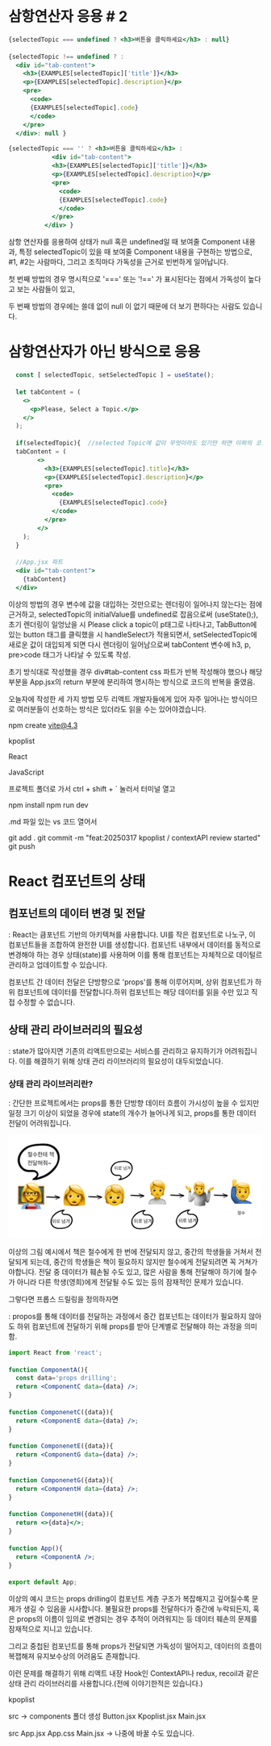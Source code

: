 # 삼항연산자 응용 # 2

```jsx
{selectedTopic === undefined ? <h3>버튼을 클릭하세요</h3> : null}

{selectedTopic !== undefined ? : 
  <div id="tab-content">
    <h3>{EXAMPLES[selectedTopic]['title']}</h3>
    <p>{EXAMPLES[selectedTopic].description}</p>
    <pre>
      <code>
      {EXAMPLES[selectedTopic].code}
      </code>
    </pre>
  </div>: null }
```

```jsx
{selectedTopic === '' ? <h3>버튼을 클릭하세요</h3> :
            <div id="tab-content">
            <h3>{EXAMPLES[selectedTopic]['title']}</h3>
            <p>{EXAMPLES[selectedTopic].description}</p>
            <pre>
              <code>
              {EXAMPLES[selectedTopic].code}
              </code>
            </pre>
          </div> }
```
삼항 연산자를 응용하여 상태가 null 혹은 undefined일 때 보여줄 Component 내용과, 특정 selectedTopic이 있을 때 보여줄 Component 내용을 구현하는 방법으로, #1, #2는 사람마다, 그리고 조직마다 가독성을 근거로 빈번하게 일어납니다. 

첫 번째 방법의 경우 명시적으로 '===' 또는 '!==' 가 표시된다는 점에서 가독성이 높다고 보는 사람들이 있고, 

두 번째 방법의 경우에는 쓸데 없이 null 이 없기 때문에 더 보기 편하다는 사람도 있습니다.

# 삼항연산자가 아닌 방식으로 응용

```jsx
  const [ selectedTopic, setSelectedTopic ] = useState();

  let tabContent = (
    <>
      <p>Please, Select a Topic.</p>
    </>
  );

  if(selectedTopic){  //selected Topic에 값이 무엇이라도 있기만 하면 이하의 코드가 실행됨.
  tabContent = (
        <>
          <h3>{EXAMPLES[selectedTopic].title}</h3>
          <p>{EXAMPLES[selectedTopic].description}</p>
          <pre>
            <code>
              {EXAMPLES[selectedTopic].code}    
            </code>
          </pre>
        </>
    );
  }

  //App.jsx 파트
  <div id="tab-content">
    {tabContent}
  </div>
```
이상의 방법의 경우 변수에 값을 대입하는 것만으로는 렌더링이 일어나지 않는다는 점에 근거하고, selectedTopic의 initialValue를 undefined로 잡음으로써 (useState();), 
초기 렌더링이 일엉났을 시 Please click a topic이 p태그로 나타나고, 
TabButton에 있는 button 태그를 클릭했을 시 handleSelect가 적용되면서, setSelectedTopic에 새로운 값이 대입되게 되면 다시 렌더링이 일어남으로써 tabContent 변수에 h3, p, pre>code 태그가 나타날 수 있도록 작성.

초기 방식대로 작성했을 경우 div#tab-content css 파트가 반복 작성해야 했으나 해당 부분을 App.jsx의 return 부분에 분리하여 명시하는 방식으로 코드의 반복을 줄였음.

오늘자에 작성한 세 가지 방법 모두 리액트 개발자들에게 있어 자주 일어나는 방식이므로 여러분들이 선호하는 방식은 있더라도 읽을 수는 있어야겠습니다. 

npm create vite@4.3

kpoplist

React

JavaScript

프로젝트 폴더로 가서 ctrl + shift + ` 눌러서 터미널 열고

npm install
npm run dev

.md 파일 있는 vs 코드 열어서

git add .
git commit -m "feat:20250317 kpoplist / contextAPI review started"
git push

# React 컴포넌트의 상태

## 컴포넌트의 데이터 변경 및 전달
: React는 큼포넌트 기반의 아키텍쳐를 사용합니다. UI를 작은 컴포넌트로 나노구, 이 컴포넌트들을 조합하여 완전한 UI를 생성합니다. 컴포넌트 내부에서 데이터를 동적으로 변경해야 하는 경우 상태(state)를 사용하며 이를 통해 컴포넌트는 자체적으로 데이털르 관리하고 업데이트할 수 있습니다. 

컴포넌트 간 데이터 전달은 단방향으로 'props'를 통해 이루어지며, 상위 컴포넌트가 하위 컴포넌트에 데이터를 전달합니다.하위 컴포넌트는 해당 데이터를 읽을 수만 있고 직접 수정할 수 없습니다. 

## 상태 관리 라이브러리의 필요성

: state가 많아지면 기존의 리액트만으로는 서비스를 관리하고 유지하기가 어려워집니다. 이를 해결하기 위해 상태 관리 라이브러리의 필요성이 대두되었습니다. 

### 상태 관리 라이브러리란?

: 간단한 프로젝트에서는 props를 통한 단방향 데이터 흐름이 가시성이 높을 수 있지만 일정 크기 이상이 되었을 경우에 state의 개수가 늘어나게 되고, props를 통한 데이터 전달이 어려워집니다. 

![프롭스드릴링](propsDrilling01.png)

이상의 그림 예시에서 책은 철수에게 한 번에 전달되지 않고, 중간의 학생들을 거쳐서 전달되게 되는데, 중간의 학생들은 책이 필요하지 않지만 철수에게 전달되려면 꼭 거쳐가야합니다. 전달 중 데이터가 훼손될 수도 있고, 많은 사람을 통해 전달해야 하기에 철수가 아니라 다른 학생(영희)에게 전달될 수도 있는 등의 잠재적인 문제가 있습니다. 

그렇다면 프롭스 드릴링을 정의하자면

: propos를 통해 데이터를 전달하는 과정에서 중간 컴포넌트는 데이터가 필요하지 않아도 하위 컴포넌트에 전달하기 위해 props를 받아 단계별로 전달해야 하는 과정을 의미함. 

```jsx
import React from 'react';

function ComponentA(){
  const data='props drilling';
  return <ComponentC data={data} />;
}

function ComponenetC({data}){
  return <ComponentE data={data} />;
}

function ComponenetE({data}){
  return <ComponentG data={data} />;
}

function ComponenetG({data}){
  return <ComponentH data={data} />;
}

function ComponenetH({data}){
  return <>{data}</>;
}

function App(){
  return <ComponentA />;
}

export default App;
```

이상의 예시 코드는 props drilling이 컴포넌트 계층 구조가 복잡해지고 깊어질수록 문제가 생길 수 있음을 시사합니다. 불필요한 props를 전달하다가 중간에 누락되든지, 혹은 props의 이름이 임의로 변경되는 경우 추적이 어려워지는 등 데이터 훼손의 문제를 잠재적으로 지니고 있습니다. 

그리고 중첩된 컴포넌트를 통해 props가 전달되면 가독성이 떨어지고, 데이터의 흐름이 복잽해져 유지보수상의 어려움도 존재합니다. 

이런 문제를 해결하기 위해 리액트 내장 Hook인 ContextAPI나 redux, recoil과 같은 상태 관리 라이브러리를 사용합니다.(전에 이야기한적은 있습니다.)

kpoplist

src -> components 폴더 생성
Button.jsx
Kpoplist.jsx
Main.jsx

src 
App.jsx
App.css
Main.jsx -> 나중에 바꿀 수도 있습니다. 
